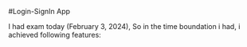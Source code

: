 #Login-SignIn App

I had exam today (February 3, 2024),
So in the time boundation i had, i achieved following features:


